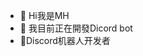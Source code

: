 - 👋 Hi我是MH
- 👀 我目前正在開發Dicord bot 
- 🤖Discord机器人开发者
<!---
CMHER124/CMHER124 is a ✨ special ✨ repository because its `README.md` (this file) appears on your GitHub profile.
You can click the Preview link to take a look at your changes.
--->
